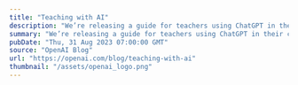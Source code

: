 ```yaml
---
title: "Teaching with AI"
description: "We’re releasing a guide for teachers using ChatGPT in their classroom—including suggested prompts, an explanation of how ChatGPT works and its limitations, the efficacy of AI detectors, and bias."
summary: "We’re releasing a guide for teachers using ChatGPT in their classroom—including suggested prompts, an explanation of how ChatGPT works and its limitations, the efficacy of AI detectors, and bias."
pubDate: "Thu, 31 Aug 2023 07:00:00 GMT"
source: "OpenAI Blog"
url: "https://openai.com/blog/teaching-with-ai"
thumbnail: "/assets/openai_logo.png"
---
```


